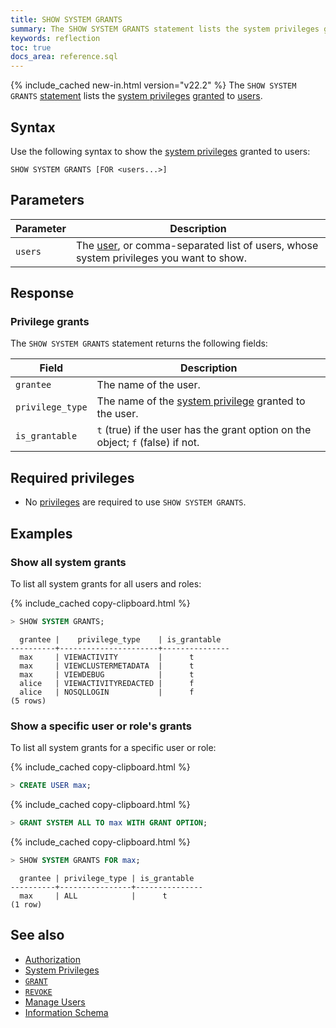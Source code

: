 ```yaml
---
title: SHOW SYSTEM GRANTS
summary: The SHOW SYSTEM GRANTS statement lists the system privileges granted to users.
keywords: reflection
toc: true
docs_area: reference.sql
---
```


{% include_cached new-in.html version="v22.2" %} The `SHOW SYSTEM GRANTS` [statement](sql-statements.html) lists the [system privileges](security-reference/authorization.html#supported-privileges) [granted](grant.html) to [users](security-reference/authorization.html#sql-users).

## Syntax

Use the following syntax to show the [system privileges](security-reference/authorization.html#supported-privileges) granted to users:

~~~
SHOW SYSTEM GRANTS [FOR <users...>]
~~~

## Parameters

Parameter    | Description
-------------|-----------------------------------------------------------------------------------------------------
`users`      | The [user](security-reference/authorization.html#sql-users), or comma-separated list of users, whose system privileges you want to show.

## Response

### Privilege grants

The `SHOW SYSTEM GRANTS` statement returns the following fields:

Field            | Description
-----------------|-----------------------------------------------------------------------------------------------------
`grantee`  | The name of the user.
`privilege_type`  | The name of the [system privilege](security-reference/authorization.html#supported-privileges) granted to the user.
`is_grantable`   | `t` (true) if the user has the grant option on the object; `f` (false) if not.

## Required privileges

- No [privileges](security-reference/authorization.html#supported-privileges) are required to use `SHOW SYSTEM GRANTS`.

## Examples

### Show all system grants

To list all system grants for all users and roles:

{% include_cached copy-clipboard.html %}
~~~ sql
> SHOW SYSTEM GRANTS;
~~~

~~~
  grantee |    privilege_type    | is_grantable
----------+----------------------+---------------
  max     | VIEWACTIVITY         |      t
  max     | VIEWCLUSTERMETADATA  |      t
  max     | VIEWDEBUG            |      t
  alice   | VIEWACTIVITYREDACTED |      f
  alice   | NOSQLLOGIN           |      f
(5 rows)
~~~

### Show a specific user or role's grants

To list all system grants for a specific user or role:

{% include_cached copy-clipboard.html %}
~~~ sql
> CREATE USER max;
~~~

{% include_cached copy-clipboard.html %}
~~~ sql
> GRANT SYSTEM ALL TO max WITH GRANT OPTION;
~~~

{% include_cached copy-clipboard.html %}
~~~ sql
> SHOW SYSTEM GRANTS FOR max;
~~~

~~~
  grantee | privilege_type | is_grantable
----------+----------------+---------------
  max     | ALL            |      t
(1 row)
~~~

## See also

- [Authorization](authorization.html)
- [System Privileges](security-reference/authorization.html#supported-privileges)
- [`GRANT`](grant.html)
- [`REVOKE`](revoke.html)
- [Manage Users](security-reference/authorization.html#create-and-manage-users)
- [Information Schema](information-schema.html)
